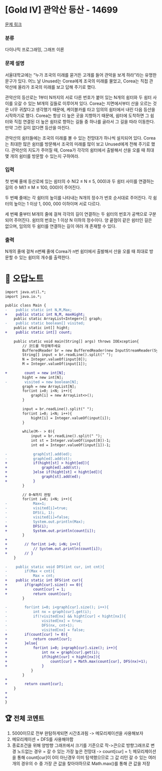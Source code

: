 # [Gold IV] 관악산 등산 - 14699 

[문제 링크](https://www.acmicpc.net/problem/14699) 

### 분류

다이나믹 프로그래밍, 그래프 이론

### 문제 설명

<p>서울대학교에는 “누가 조국의 미래를 묻거든 고개를 들어 관악을 보게 하라”라는 유명한 문구가 있다. 어느 날 Unused는 Corea에게 조국의 미래를 물었고, Corea는 직접 관악산에 올라가 조국의 미래를 보고 답해 주기로 했다.</p>

<p>관악산의 등산로는 1부터 N까지의 서로 다른 번호가 붙어 있는 N개의 쉼터와 두 쉼터 사이를 오갈 수 있는 M개의 길들로 이루어져 있다. Corea는 지면에서부터 산을 오르는 것은 너무 귀찮다고 생각했기 때문에, 케이블카를 타고 임의의 쉼터에서 내린 다음 등산을 시작하기로 했다. Corea는 항상 더 높은 곳을 지향하기 때문에, 쉼터에 도착하면 그 쉼터와 직접 연결된 더 높은 쉼터로 향하는 길들 중 하나를 골라서 그 길을 따라 이동한다. 만약 그런 길이 없다면 등산을 마친다.</p>

<p>관악산의 쉼터들에는 조국의 미래를 볼 수 있는 전망대가 하나씩 설치되어 있다. Corea는 최대한 많은 쉼터를 방문해서 조국의 미래를 많이 보고 Unused에게 전해 주기로 했다. 관악산의 지도가 주어질 때, Corea가 각각의 쉼터에서 출발해서 산을 오를 때 최대 몇 개의 쉼터를 방문할 수 있는지 구하여라.</p>

### 입력 

 <p>첫 번째 줄에 등산로에 있는 쉼터의 수 N(2 ≤ N ≤ 5, 000)과 두 쉼터 사이를 연결하는 길의 수 M(1 ≤ M ≤ 100, 000)이 주어진다.</p>

<p>두 번째 줄에는 각 쉼터의 높이를 나타내는 N개의 정수가 번호 순서대로 주어진다. 각 쉼터의 높이는 1 이상 1, 000, 000 이하이며 서로 다르다.</p>

<p>세 번째 줄부터 M개의 줄에 걸쳐 각각의 길이 연결하는 두 쉼터의 번호가 공백으로 구분되어 주어진다. 쉼터의 번호는 1 이상 N 이하의 정수이다. 양 끝점이 같은 쉼터인 길은 없으며, 임의의 두 쉼터를 연결하는 길이 여러 개 존재할 수 있다.</p>

### 출력 

 <p>N개의 줄에 걸쳐 n번째 줄에 Corea가 n번 쉼터에서 출발해서 산을 오를 때 최대로 방문할 수 있는 쉼터의 개수를 출력한다.</p>



#  🚀  오답노트 

```diff
import java.util.*;
import java.io.*;

public class Main {
-    public static int N,M,Max;
+    public static int N,M, maxHight;
    public static ArrayList<Integer>[] graph;
-    public static boolean[] visited;
    public static int[] hight;
+    public static int[] count;
    
    public static void main(String[] args) throws IOException{
        // 코드를 작성해주세요
        BufferedReader br = new BufferedReader(new InputStreamReader(System.in));
        String[] input = br.readLine().split(" ");
        N = Integer.valueOf(input[0]);
        M = Integer.valueOf(input[1]);
        
+        count = new int[N];
        hight = new int[N];
-        visited = new boolean[N];
        graph = new ArrayList[N];
        for(int i=0; i<N; i++){
            graph[i] = new ArrayList<>();
        }
        
        input = br.readLine().split(" ");
        for(int i=0; i<N; i++){
            hight[i] = Integer.valueOf(input[i]);
        }
        
        while(M-- > 0){
            input = br.readLine().split(" ");
            int st = Integer.valueOf(input[0])-1;
            int ed = Integer.valueOf(input[1])-1;
            
-            graph[st].add(ed);
-            graph[ed].add(st);
+            if(hight[st] > hight[ed]){
+                graph[ed].add(st);
+            }else if(hight[st] < hight[ed]){
+                graph[st].add(ed);
+            }
        }
        
        // 0~N까지 완탐
        for(int i=0; i<N; i++){
-            Max=1;
-            visited[i]=true;
-            DFS(i, 1);
-            visited[i]=false;
-            System.out.println(Max);
+            DFS(i);
+            System.out.println(count[i]);
        }
+        
+        // for(int i=0; i<N; i++){
+            // System.out.println(count[i]);
+        // }
    }
    
-    public static void DFS(int cur, int cnt){
-        if(Max < cnt){
-            Max = cnt;
+    public static int DFS(int cur){
+        if(graph[cur].size() == 0){
+            count[cur] = 1;
+            return count[cur];
        }
        
-        for(int i=0; i<graph[cur].size(); i++){
-            int nx = graph[cur].get(i);
-            if(!visited[nx] && hight[cur] < hight[nx]){
-                visited[nx] = true;
-                DFS(nx, cnt+1);
-                visited[nx] = false;
+        if(count[cur] != 0){
+            return count[cur];
+        }else{
+            for(int i=0; i<graph[cur].size(); i++){
+                int nx = graph[cur].get(i);
+                if(hight[cur] < hight[nx]){
+                    count[cur] = Math.max(count[cur], DFS(nx)+1);
+                }
            }
        }
+        
+        return count[cur];
    }
+    
+    
}

```


 ## 🏆 전체 코멘트 

1. 5000이므로 전부 완탐하게되면 시간초과됨 -> 메모리제이션을 사용해보자
2. 메모리제이션 + DFS를 사용해야함
3. 종료조건을 위해 양방향 그래프에서 크기를 기준으로 작->큰으로 방향그래프로 변경
노드없는 경우 = 갈 수 있는 가장 높은 전망대 -> count[cur] = 1;
메모리제이션을 통해 count[cur]이 0이 아닌경우 이미 탐색했으므로 그 값 리턴
갈 수 있는 여러개의 경우의 수 중 가장 큰 값을 찾아야하므로 Math.max()를 통해 큰 값을 저장
